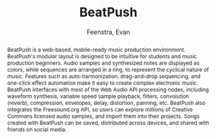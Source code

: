 --- 
title: "BeatPush" 
abstract: "BeatPush is a web-based, mobile-ready music production environment. BeatPush's modular layout is designed to be intuitive for students and music production beginners. Audio samples and synthesized notes are displayed as colors, while sequences are arranged in a ring, to represent the cyclical nature of music. Features such as auto-harmonization, drag-and-drop sequencing, and one-click effect automation make it easy to create complex electronic music. BeatPush interfaces with most of the Web Audio API processing nodes, including waveform synthesis, variable speed sample playback, filters, convolution (reverb), compression, envelopes, delay, distortion, panning, etc. BeatPush also integrates the Freesound.org API, so users can explore millions of Creative Commons licensed audio samples, and import them into their projects. Songs created with BeatPush can be saved, distributed across devices, and shared with friends on social media." 
address: "Atlanta, Georgia" 
author: "Feenstra, Evan"
webAuthor: "Evan Feenstra" 
booktitle: "Proceedings of the International Web Audio Conference" 
editor: "Freeman, Jason and Lerch, Alexander and Paradis, Matthew" 
month: "April"
pages: "" 
publisher: "Georgia Tech" 
series: "WAC '16"
track: "Demo"  
year: "2016" 
id: "2016_EA_16" 
tags: year2016
media: none 
pdflink: /_data/papers/pdf/2016/2016_16.pdf
ISSN: 2663-5844
---